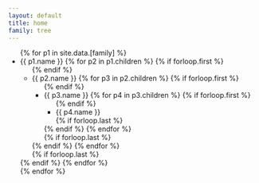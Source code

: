 ```yaml
---
layout: default
title: home
family: tree
---
```

<ul>
{% for p1 in site.data.[family] %}
  <li>{{ p1.name }}
    {% for p2 in p1.children %}
    {% if forloop.first %}<ul>{% endif %}
    <li>{{ p2.name }}
      {% for p3 in p2.children %}
      {% if forloop.first %}<ul>{% endif %}
      <li>{{ p3.name }}
        {% for p4 in p3.children %}
        {% if forloop.first %}<ul>{% endif %}
        <li>{{ p4.name }}
        </li>
        {% if forloop.last %}</ul>{% endif %}
        {% endfor %}
      </li>
      {% if forloop.last %}</ul>{% endif %}
      {% endfor %}
    </li>
    {% if forloop.last %}</ul>{% endif %}
    {% endfor %}
  </li>
  {% endfor %}
</ul>
